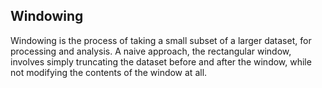 ## Windowing
Windowing is the process of taking a small subset of a larger dataset, for processing and analysis. A naive approach, the rectangular window, involves simply truncating the dataset before and after the window, while not modifying the contents of the window at all.
